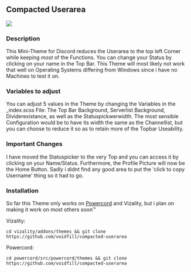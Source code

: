 ## Compacted Userarea

![](https://gyazo.com/d55bd064fc1fb1f8cef6184ee5452bce)

### Description
This Mini-Theme for Discord reduces the Userarea to the top left Corner while keeping *most* of the Functions. You can change your Status by clicking on your name in the Top Bar. This Theme will most likely not work that well on Operating Systems differing from Windows since i have no Machines to test it on.

### Variables to adjust
You can adjust 5 values in the Theme by changing the Variables in the _index.scss File: The Top Bar Background, Serverlist Background, Dividerexistance, as well as the Statuspickwerwidth. The most sensible Configuration would be to have its width the same as the Channellist, but you can choose to reduce it so as to retain more of the Topbar Useability.

### Important Changes
I have moved the Statuspicker to the very Top and you can access it by clicking on your Name/Status. Furthermore, the Profile Picture will now be the Home Button. Sadly i didnt find any good area to put the 'click to copy Username' thing so it had to go.

### Installation
So far this Theme only works on [Powercord](https://github.com/powercord-org/powercord) and Vizality, but i plan on making it work on most others soon:tm:

Vizality: 

```cd vizality/addons/themes && git clone https://github.com/voidfill/compacted-userarea```

Powercord:

```cd powercord/src/powercord/themes && git clone https://github.com/voidfill/compacted-userarea```
